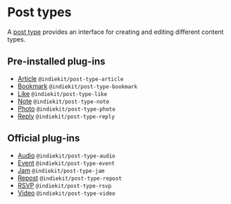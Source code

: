 # Post types

A [post type](../concepts#post-type) provides an interface for creating and editing different content types.

## Pre-installed plug-ins

- [Article](article.md) `@indiekit/post-type-article`
- [Bookmark](bookmark.md) `@indiekit/post-type-bookmark`
- [Like](like.md) `@indiekit/post-type-like`
- [Note](note.md) `@indiekit/post-type-note`
- [Photo](photo.md) `@indiekit/post-type-photo`
- [Reply](reply.md) `@indiekit/post-type-reply`

## Official plug-ins

- [Audio](audio.md) `@indiekit/post-type-audio`
- [Event](event.md) `@indiekit/post-type-event`
- [Jam](jam.md) `@indiekit/post-type-jam`
- [Repost](repost.md) `@indiekit/post-type-repost`
- [RSVP](rsvp.md) `@indiekit/post-type-rsvp`
- [Video](video.md) `@indiekit/post-type-video`
